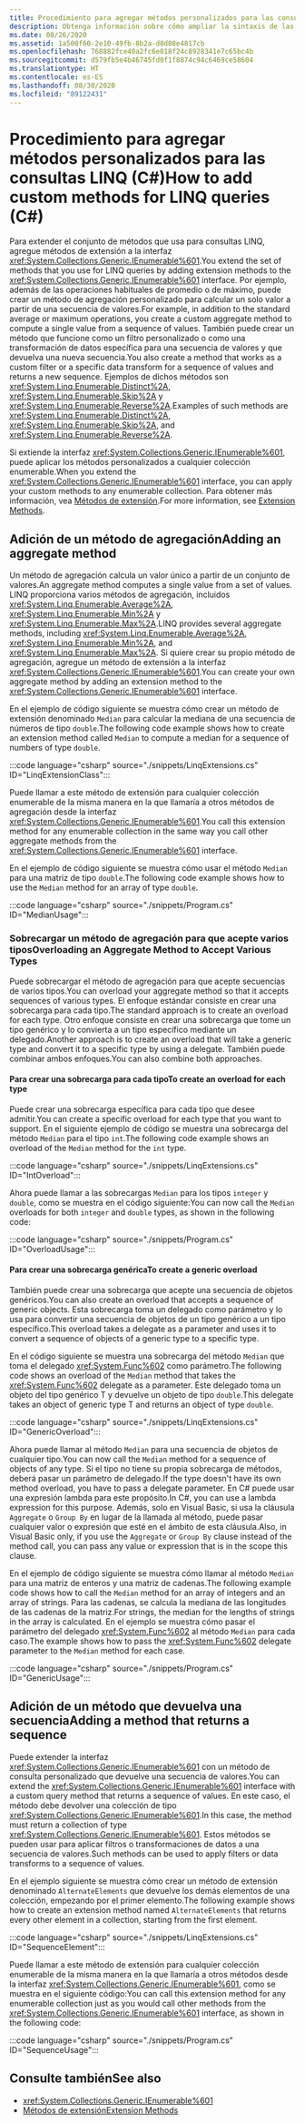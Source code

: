 ```yaml
---
title: Procedimiento para agregar métodos personalizados para las consultas LINQ (C#)
description: Obtenga información sobre cómo ampliar la sintaxis de las consultas LINQ mediante la adición de métodos de extensión a la interfaz IEnumerable<T> en C#.
ms.date: 08/26/2020
ms.assetid: 1a500f60-2e10-49fb-8b2a-d8d08e4817cb
ms.openlocfilehash: 768882fce40a2fc6e018f24c8928341e7c65bc4b
ms.sourcegitcommit: d579fb5e4b46745fd0f1f8874c94c6469ce58604
ms.translationtype: HT
ms.contentlocale: es-ES
ms.lasthandoff: 08/30/2020
ms.locfileid: "89122431"
---
```

# <a name="how-to-add-custom-methods-for-linq-queries-c"></a><span data-ttu-id="62ec9-103">Procedimiento para agregar métodos personalizados para las consultas LINQ (C#)</span><span class="sxs-lookup"><span data-stu-id="62ec9-103">How to add custom methods for LINQ queries (C#)</span></span>

<span data-ttu-id="62ec9-104">Para extender el conjunto de métodos que usa para consultas LINQ, agregue métodos de extensión a la interfaz <xref:System.Collections.Generic.IEnumerable%601>.</span><span class="sxs-lookup"><span data-stu-id="62ec9-104">You extend the set of methods that you use for LINQ queries by adding extension methods to the <xref:System.Collections.Generic.IEnumerable%601> interface.</span></span> <span data-ttu-id="62ec9-105">Por ejemplo, además de las operaciones habituales de promedio o de máximo, puede crear un método de agregación personalizado para calcular un solo valor a partir de una secuencia de valores.</span><span class="sxs-lookup"><span data-stu-id="62ec9-105">For example, in addition to the standard average or maximum operations, you create a custom aggregate method to compute a single value from a sequence of values.</span></span> <span data-ttu-id="62ec9-106">También puede crear un método que funcione como un filtro personalizado o como una transformación de datos específica para una secuencia de valores y que devuelva una nueva secuencia.</span><span class="sxs-lookup"><span data-stu-id="62ec9-106">You also create a method that works as a custom filter or a specific data transform for a sequence of values and returns a new sequence.</span></span> <span data-ttu-id="62ec9-107">Ejemplos de dichos métodos son <xref:System.Linq.Enumerable.Distinct%2A>, <xref:System.Linq.Enumerable.Skip%2A> y <xref:System.Linq.Enumerable.Reverse%2A>.</span><span class="sxs-lookup"><span data-stu-id="62ec9-107">Examples of such methods are <xref:System.Linq.Enumerable.Distinct%2A>, <xref:System.Linq.Enumerable.Skip%2A>, and <xref:System.Linq.Enumerable.Reverse%2A>.</span></span>

<span data-ttu-id="62ec9-108">Si extiende la interfaz <xref:System.Collections.Generic.IEnumerable%601>, puede aplicar los métodos personalizados a cualquier colección enumerable.</span><span class="sxs-lookup"><span data-stu-id="62ec9-108">When you extend the <xref:System.Collections.Generic.IEnumerable%601> interface, you can apply your custom methods to any enumerable collection.</span></span> <span data-ttu-id="62ec9-109">Para obtener más información, vea [Métodos de extensión](../../classes-and-structs/extension-methods.md).</span><span class="sxs-lookup"><span data-stu-id="62ec9-109">For more information, see [Extension Methods](../../classes-and-structs/extension-methods.md).</span></span>

## <a name="adding-an-aggregate-method"></a><span data-ttu-id="62ec9-110">Adición de un método de agregación</span><span class="sxs-lookup"><span data-stu-id="62ec9-110">Adding an aggregate method</span></span>

<span data-ttu-id="62ec9-111">Un método de agregación calcula un valor único a partir de un conjunto de valores.</span><span class="sxs-lookup"><span data-stu-id="62ec9-111">An aggregate method computes a single value from a set of values.</span></span> <span data-ttu-id="62ec9-112">LINQ proporciona varios métodos de agregación, incluidos <xref:System.Linq.Enumerable.Average%2A>, <xref:System.Linq.Enumerable.Min%2A> y <xref:System.Linq.Enumerable.Max%2A>.</span><span class="sxs-lookup"><span data-stu-id="62ec9-112">LINQ provides several aggregate methods, including <xref:System.Linq.Enumerable.Average%2A>, <xref:System.Linq.Enumerable.Min%2A>, and <xref:System.Linq.Enumerable.Max%2A>.</span></span> <span data-ttu-id="62ec9-113">Si quiere crear su propio método de agregación, agregue un método de extensión a la interfaz <xref:System.Collections.Generic.IEnumerable%601>.</span><span class="sxs-lookup"><span data-stu-id="62ec9-113">You can create your own aggregate method by adding an extension method to the <xref:System.Collections.Generic.IEnumerable%601> interface.</span></span>

<span data-ttu-id="62ec9-114">En el ejemplo de código siguiente se muestra cómo crear un método de extensión denominado `Median` para calcular la mediana de una secuencia de números de tipo `double`.</span><span class="sxs-lookup"><span data-stu-id="62ec9-114">The following code example shows how to create an extension method called `Median` to compute a median for a sequence of numbers of type `double`.</span></span>

:::code language="csharp" source="./snippets/LinqExtensions.cs" ID="LinqExtensionClass":::

<span data-ttu-id="62ec9-115">Puede llamar a este método de extensión para cualquier colección enumerable de la misma manera en la que llamaría a otros métodos de agregación desde la interfaz <xref:System.Collections.Generic.IEnumerable%601>.</span><span class="sxs-lookup"><span data-stu-id="62ec9-115">You call this extension method for any enumerable collection in the same way you call other aggregate methods from the <xref:System.Collections.Generic.IEnumerable%601> interface.</span></span>

<span data-ttu-id="62ec9-116">En el ejemplo de código siguiente se muestra cómo usar el método `Median` para una matriz de tipo `double`.</span><span class="sxs-lookup"><span data-stu-id="62ec9-116">The following code example shows how to use the `Median` method for an array of type `double`.</span></span>

:::code language="csharp" source="./snippets/Program.cs" ID="MedianUsage":::

### <a name="overloading-an-aggregate-method-to-accept-various-types"></a><span data-ttu-id="62ec9-117">Sobrecargar un método de agregación para que acepte varios tipos</span><span class="sxs-lookup"><span data-stu-id="62ec9-117">Overloading an Aggregate Method to Accept Various Types</span></span>

<span data-ttu-id="62ec9-118">Puede sobrecargar el método de agregación para que acepte secuencias de varios tipos.</span><span class="sxs-lookup"><span data-stu-id="62ec9-118">You can overload your aggregate method so that it accepts sequences of various types.</span></span> <span data-ttu-id="62ec9-119">El enfoque estándar consiste en crear una sobrecarga para cada tipo.</span><span class="sxs-lookup"><span data-stu-id="62ec9-119">The standard approach is to create an overload for each type.</span></span> <span data-ttu-id="62ec9-120">Otro enfoque consiste en crear una sobrecarga que tome un tipo genérico y lo convierta a un tipo específico mediante un delegado.</span><span class="sxs-lookup"><span data-stu-id="62ec9-120">Another approach is to create an overload that will take a generic type and convert it to a specific type by using a delegate.</span></span> <span data-ttu-id="62ec9-121">También puede combinar ambos enfoques.</span><span class="sxs-lookup"><span data-stu-id="62ec9-121">You can also combine both approaches.</span></span>

#### <a name="to-create-an-overload-for-each-type"></a><span data-ttu-id="62ec9-122">Para crear una sobrecarga para cada tipo</span><span class="sxs-lookup"><span data-stu-id="62ec9-122">To create an overload for each type</span></span>

<span data-ttu-id="62ec9-123">Puede crear una sobrecarga específica para cada tipo que desee admitir.</span><span class="sxs-lookup"><span data-stu-id="62ec9-123">You can create a specific overload for each type that you want to support.</span></span> <span data-ttu-id="62ec9-124">En el siguiente ejemplo de código se muestra una sobrecarga del método `Median` para el tipo `int`.</span><span class="sxs-lookup"><span data-stu-id="62ec9-124">The following code example shows an overload of the `Median` method for the `int` type.</span></span>

:::code language="csharp" source="./snippets/LinqExtensions.cs" ID="IntOverload":::

<span data-ttu-id="62ec9-125">Ahora puede llamar a las sobrecargas `Median` para los tipos `integer` y `double`, como se muestra en el código siguiente:</span><span class="sxs-lookup"><span data-stu-id="62ec9-125">You can now call the `Median` overloads for both `integer` and `double` types, as shown in the following code:</span></span>

:::code language="csharp" source="./snippets/Program.cs" ID="OverloadUsage":::

#### <a name="to-create-a-generic-overload"></a><span data-ttu-id="62ec9-126">Para crear una sobrecarga genérica</span><span class="sxs-lookup"><span data-stu-id="62ec9-126">To create a generic overload</span></span>

<span data-ttu-id="62ec9-127">También puede crear una sobrecarga que acepte una secuencia de objetos genéricos.</span><span class="sxs-lookup"><span data-stu-id="62ec9-127">You can also create an overload that accepts a sequence of generic objects.</span></span> <span data-ttu-id="62ec9-128">Esta sobrecarga toma un delegado como parámetro y lo usa para convertir una secuencia de objetos de un tipo genérico a un tipo específico.</span><span class="sxs-lookup"><span data-stu-id="62ec9-128">This overload takes a delegate as a parameter and uses it to convert a sequence of objects of a generic type to a specific type.</span></span>

<span data-ttu-id="62ec9-129">En el código siguiente se muestra una sobrecarga del método `Median` que toma el delegado <xref:System.Func%602> como parámetro.</span><span class="sxs-lookup"><span data-stu-id="62ec9-129">The following code shows an overload of the `Median` method that takes the <xref:System.Func%602> delegate as a parameter.</span></span> <span data-ttu-id="62ec9-130">Este delegado toma un objeto del tipo genérico T y devuelve un objeto de tipo `double`.</span><span class="sxs-lookup"><span data-stu-id="62ec9-130">This delegate takes an object of generic type T and returns an object of type `double`.</span></span>

:::code language="csharp" source="./snippets/LinqExtensions.cs" ID="GenericOverload":::

<span data-ttu-id="62ec9-131">Ahora puede llamar al método `Median` para una secuencia de objetos de cualquier tipo.</span><span class="sxs-lookup"><span data-stu-id="62ec9-131">You can now call the `Median` method for a sequence of objects of any type.</span></span> <span data-ttu-id="62ec9-132">Si el tipo no tiene su propia sobrecarga de métodos, deberá pasar un parámetro de delegado.</span><span class="sxs-lookup"><span data-stu-id="62ec9-132">If the type doesn't have its own method overload, you have to pass a delegate parameter.</span></span> <span data-ttu-id="62ec9-133">En C# puede usar una expresión lambda para este propósito.</span><span class="sxs-lookup"><span data-stu-id="62ec9-133">In C#, you can use a lambda expression for this purpose.</span></span> <span data-ttu-id="62ec9-134">Además, solo en Visual Basic, si usa la cláusula `Aggregate` o `Group By` en lugar de la llamada al método, puede pasar cualquier valor o expresión que esté en el ámbito de esta cláusula.</span><span class="sxs-lookup"><span data-stu-id="62ec9-134">Also, in Visual Basic only, if you use the `Aggregate` or `Group By` clause instead of the method call, you can pass any value or expression that is in the scope this clause.</span></span>

<span data-ttu-id="62ec9-135">En el ejemplo de código siguiente se muestra cómo llamar al método `Median` para una matriz de enteros y una matriz de cadenas.</span><span class="sxs-lookup"><span data-stu-id="62ec9-135">The following example code shows how to call the `Median` method for an array of integers and an array of strings.</span></span> <span data-ttu-id="62ec9-136">Para las cadenas, se calcula la mediana de las longitudes de las cadenas de la matriz.</span><span class="sxs-lookup"><span data-stu-id="62ec9-136">For strings, the median for the lengths of strings in the array is calculated.</span></span> <span data-ttu-id="62ec9-137">En el ejemplo se muestra cómo pasar el parámetro del delegado <xref:System.Func%602> al método `Median` para cada caso.</span><span class="sxs-lookup"><span data-stu-id="62ec9-137">The example shows how to pass the <xref:System.Func%602> delegate parameter to the `Median` method for each case.</span></span>

:::code language="csharp" source="./snippets/Program.cs" ID="GenericUsage":::

## <a name="adding-a-method-that-returns-a-sequence"></a><span data-ttu-id="62ec9-138">Adición de un método que devuelva una secuencia</span><span class="sxs-lookup"><span data-stu-id="62ec9-138">Adding a method that returns a sequence</span></span>

<span data-ttu-id="62ec9-139">Puede extender la interfaz <xref:System.Collections.Generic.IEnumerable%601> con un método de consulta personalizado que devuelve una secuencia de valores.</span><span class="sxs-lookup"><span data-stu-id="62ec9-139">You can extend the <xref:System.Collections.Generic.IEnumerable%601> interface with a custom query method that returns a sequence of values.</span></span> <span data-ttu-id="62ec9-140">En este caso, el método debe devolver una colección de tipo <xref:System.Collections.Generic.IEnumerable%601>.</span><span class="sxs-lookup"><span data-stu-id="62ec9-140">In this case, the method must return a collection of type <xref:System.Collections.Generic.IEnumerable%601>.</span></span> <span data-ttu-id="62ec9-141">Estos métodos se pueden usar para aplicar filtros o transformaciones de datos a una secuencia de valores.</span><span class="sxs-lookup"><span data-stu-id="62ec9-141">Such methods can be used to apply filters or data transforms to a sequence of values.</span></span>

<span data-ttu-id="62ec9-142">En el ejemplo siguiente se muestra cómo crear un método de extensión denominado `AlternateElements` que devuelve los demás elementos de una colección, empezando por el primer elemento.</span><span class="sxs-lookup"><span data-stu-id="62ec9-142">The following example shows how to create an extension method named `AlternateElements` that returns every other element in a collection, starting from the first element.</span></span>

:::code language="csharp" source="./snippets/LinqExtensions.cs" ID="SequenceElement":::

<span data-ttu-id="62ec9-143">Puede llamar a este método de extensión para cualquier colección enumerable de la misma manera en la que llamaría a otros métodos desde la interfaz <xref:System.Collections.Generic.IEnumerable%601>, como se muestra en el siguiente código:</span><span class="sxs-lookup"><span data-stu-id="62ec9-143">You can call this extension method for any enumerable collection just as you would call other methods from the <xref:System.Collections.Generic.IEnumerable%601> interface, as shown in the following code:</span></span>

:::code language="csharp" source="./snippets/Program.cs" ID="SequenceUsage":::

## <a name="see-also"></a><span data-ttu-id="62ec9-144">Consulte también</span><span class="sxs-lookup"><span data-stu-id="62ec9-144">See also</span></span>

- <xref:System.Collections.Generic.IEnumerable%601>
- [<span data-ttu-id="62ec9-145">Métodos de extensión</span><span class="sxs-lookup"><span data-stu-id="62ec9-145">Extension Methods</span></span>](../../classes-and-structs/extension-methods.md)
